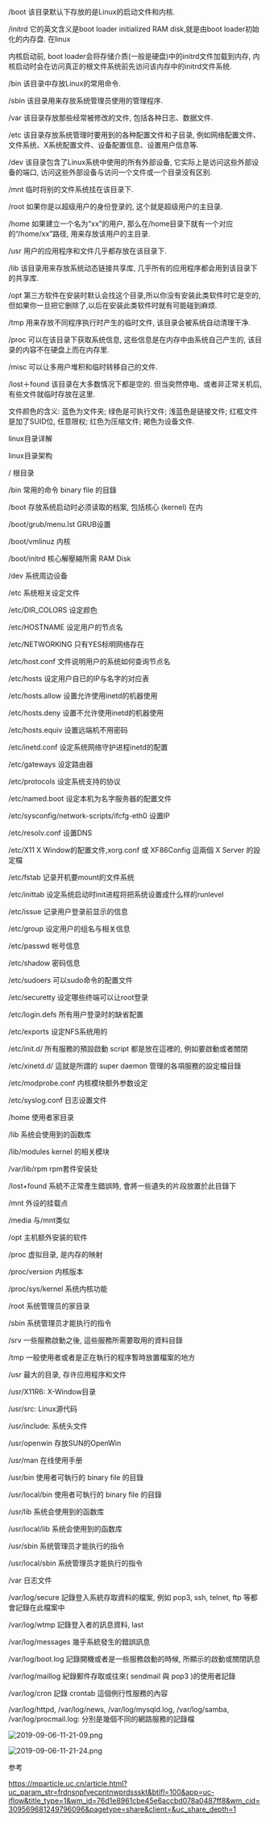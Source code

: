 
<!-- @import "[TOC]" {cmd="toc" depthFrom=1 depthTo=6 orderedList=false} -->

<!-- code_chunk_output -->



<!-- /code_chunk_output -->

/boot 该目录默认下存放的是Linux的启动文件和内核. 

/initrd 它的英文含义是boot loader initialized RAM disk,就是由boot loader初始化的内存盘. 在linux

内核启动前, boot loader会将存储介质(一般是硬盘)中的initrd文件加载到内存, 内核启动时会在访问真正的根文件系统前先访问该内存中的initrd文件系统. 

/bin 该目录中存放Linux的常用命令. 

/sbin 该目录用来存放系统管理员使用的管理程序. 

/var 该目录存放那些经常被修改的文件, 包括各种日志、数据文件. 

/etc 该目录存放系统管理时要用到的各种配置文件和子目录, 例如网络配置文件、文件系统、X系统配置文件、设备配置信息、设置用户信息等. 

/dev 该目录包含了Linux系统中使用的所有外部设备, 它实际上是访问这些外部设备的端口, 访问这些外部设备与访问一个文件或一个目录没有区别. 

/mnt 临时将别的文件系统挂在该目录下. 

/root 如果你是以超级用户的身份登录的, 这个就是超级用户的主目录. 

/home 如果建立一个名为“xx”的用户, 那么在/home目录下就有一个对应的“/home/xx”路径, 用来存放该用户的主目录. 

/usr 用户的应用程序和文件几乎都存放在该目录下. 

/lib 该目录用来存放系统动态链接共享库, 几乎所有的应用程序都会用到该目录下的共享库. 

/opt 第三方软件在安装时默认会找这个目录,所以你没有安装此类软件时它是空的,但如果你一旦把它删除了,以后在安装此类软件时就有可能碰到麻烦. 

/tmp 用来存放不同程序执行时产生的临时文件, 该目录会被系统自动清理干净. 

/proc 可以在该目录下获取系统信息, 这些信息是在内存中由系统自己产生的, 该目录的内容不在硬盘上而在内存里. 

/misc 可以让多用户堆积和临时转移自己的文件. 

/lost＋found 该目录在大多数情况下都是空的. 但当突然停电、或者非正常关机后, 有些文件就临时存放在这里. 

文件颜色的含义: 蓝色为文件夹; 绿色是可执行文件; 浅蓝色是链接文件; 红框文件是加了SUID位, 任意限权; 红色为压缩文件; 褐色为设备文件. 

linux目录详解

linux目录架构

/ 根目录

/bin 常用的命令 binary file 的目錄

/boot 存放系统启动时必须读取的档案, 包括核心 (kernel) 在内

/boot/grub/menu.lst GRUB设置

/boot/vmlinuz 内核

/boot/initrd 核心解壓縮所需 RAM Disk

/dev 系统周边设备

/etc 系统相关设定文件

/etc/DIR_COLORS 设定颜色

/etc/HOSTNAME 设定用户的节点名

/etc/NETWORKING 只有YES标明网络存在

/etc/host.conf 文件说明用户的系统如何查询节点名

/etc/hosts 设定用户自已的IP与名字的对应表

/etc/hosts.allow 设置允许使用inetd的机器使用

/etc/hosts.deny 设置不允许使用inetd的机器使用

/etc/hosts.equiv 设置远端机不用密码

/etc/inetd.conf 设定系统网络守护进程inetd的配置

/etc/gateways 设定路由器

/etc/protocols 设定系统支持的协议

/etc/named.boot 设定本机为名字服务器的配置文件

/etc/sysconfig/network-scripts/ifcfg-eth0 设置IP

/etc/resolv.conf 设置DNS

/etc/X11 X Window的配置文件,xorg.conf 或 XF86Config 這兩個 X Server 的設定檔

/etc/fstab 记录开机要mount的文件系统

/etc/inittab 设定系统启动时init进程将把系统设置成什么样的runlevel

/etc/issue 记录用户登录前显示的信息

/etc/group 设定用户的组名与相关信息

/etc/passwd 帐号信息

/etc/shadow 密码信息

/etc/sudoers 可以sudo命令的配置文件

/etc/securetty 设定哪些终端可以让root登录

/etc/login.defs 所有用户登录时的缺省配置

/etc/exports 设定NFS系统用的

/etc/init.d/ 所有服務的預設啟動 script 都是放在這裡的, 例如要啟動或者關閉

/etc/xinetd.d/ 這就是所謂的 super daemon 管理的各項服務的設定檔目錄

/etc/modprobe.conf 内核模块额外参数设定

/etc/syslog.conf 日志设置文件

/home 使用者家目录

/lib 系统会使用到的函数库

/lib/modules kernel 的相关模块

/var/lib/rpm rpm套件安装处

/lost+found 系統不正常產生錯誤時, 會將一些遺失的片段放置於此目錄下

/mnt 外设的挂载点

/media 与/mnt类似

/opt 主机额外安装的软件

/proc 虚拟目录, 是内存的映射

/proc/version 内核版本

/proc/sys/kernel 系统内核功能

/root 系统管理员的家目录

/sbin 系统管理员才能执行的指令

/srv 一些服務啟動之後, 這些服務所需要取用的資料目錄

/tmp 一般使用者或者是正在執行的程序暫時放置檔案的地方

/usr 最大的目录, 存许应用程序和文件

/usr/X11R6:  X-Window目录

/usr/src:  Linux源代码

/usr/include: 系统头文件

/usr/openwin 存放SUN的OpenWin

/usr/man 在线使用手册

/usr/bin 使用者可執行的 binary file 的目錄

/usr/local/bin 使用者可執行的 binary file 的目錄

/usr/lib 系统会使用到的函数库

/usr/local/lib 系统会使用到的函数库

/usr/sbin 系统管理员才能执行的指令

/usr/local/sbin 系统管理员才能执行的指令

/var 日志文件

/var/log/secure 記錄登入系統存取資料的檔案, 例如 pop3, ssh, telnet, ftp 等都會記錄在此檔案中

/var/log/wtmp 記錄登入者的訊息資料, last

/var/log/messages 幾乎系統發生的錯誤訊息

/var/log/boot.log 記錄開機或者是一些服務啟動的時候, 所顯示的啟動或關閉訊息

/var/log/maillog 紀錄郵件存取或往來( sendmail 與 pop3 )的使用者記錄

/var/log/cron 記錄 crontab 這個例行性服務的內容

/var/log/httpd, /var/log/news, /var/log/mysqld.log, /var/log/samba, /var/log/procmail.log: 分別是幾個不同的網路服務的記錄檔

![2019-09-06-11-21-09.png](./images/2019-09-06-11-21-09.png)

![2019-09-06-11-21-24.png](./images/2019-09-06-11-21-24.png)

参考

https://mparticle.uc.cn/article.html?uc_param_str=frdnsnpfvecpntnwprdssskt&btifl=100&app=uc-iflow&title_type=1&wm_id=76d1e8961cbe45e6accbd078a0487ff8&wm_cid=309569681249796096&pagetype=share&client=&uc_share_depth=1